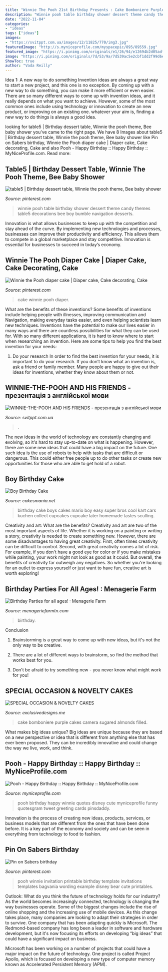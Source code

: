 ```yaml
---
title: "Winnie The Pooh 21st Birthday Presents : Cake Bomboniere Purple Cakes Camera Sugared Almonds Filled"
description: "Winnie pooh table birthday shower dessert theme candy themes table5 decorations bee boy bumble navigation desserts"
date: "2022-11-04"
categories:
- "ideas"
tags: ["ideas"]
images:
- "https://svitppt.com.ua/images/12/11825/770/img3.jpg"
featuredImage: "http://s.myniceprofile.com/myspacepic/895/89559.jpg"
featured_image: "https://i.pinimg.com/originals/e1/26/94/e12694b2d05adf790706b94b2b39b919.jpg"
image: "https://i.pinimg.com/originals/7d/53/9a/7d539ac5e2cbf1dd2f99d6ed0b2ddf50.jpg"
ShowToc: true
author: "Vada Reilly"
---
```



Idea 1: A new way to do something
Invention ideas are always a great way to start a new project, and this one is no exception. By coming up with a new way to do something, you can make it more efficient or even easier. There are so many different ways to come up with invention ideas, and it really depends on what you want to achieve. However, some of the most common ones include using technology or innovation to create an new product, or improving on an existing one. whatever your aim is, finding a new way to do things is always a good idea.

	

		
looking for table5 | Birthday dessert table, Winnie the pooh theme, Bee baby shower you've came to the right page. We have 8 Images about table5 | Birthday dessert table, Winnie the pooh theme, Bee baby shower like Pin on Sabers birthday, Winnie the Pooh diaper cake | Diaper cake, Cake decorating, Cake and also Pooh - Happy Birthday :: Happy Birthday :: MyNiceProfile.com. Read more:
		
    
## Table5 | Birthday Dessert Table, Winnie The Pooh Theme, Bee Baby Shower

<img loading=lazy src="https://i.pinimg.com/originals/f2/96/d5/f296d5603a2110e6df1d353f5732aef1.jpg" onerror="this.onerror=null;this.src='https://tse1.mm.bing.net/th?id=OIP.tv5IcalfgxaPeIcUMoc3oQHaE8&amp;pid=15.1';" alt="table5 | Birthday dessert table, Winnie the pooh theme, Bee baby shower">

_Source: pinterest.com_

>winnie pooh table birthday shower dessert theme candy themes table5 decorations bee boy bumble navigation desserts. 

	

Innovation is what allows businesses to keep up with the competition and stay ahead of the curve. By implementing new technologies and processes, businesses can improve their productivity and efficiency. This allows them to compete in a global marketplace and stay competitive. Innovation is essential for businesses to succeed in today’s economy.

    
## Winnie The Pooh Diaper Cake | Diaper Cake, Cake Decorating, Cake

<img loading=lazy src="https://i.pinimg.com/originals/7d/53/9a/7d539ac5e2cbf1dd2f99d6ed0b2ddf50.jpg" onerror="this.onerror=null;this.src='https://tse1.mm.bing.net/th?id=OIP._u4UtnPY5BBZVTFM00LwlwHaJ4&amp;pid=15.1';" alt="Winnie the Pooh diaper cake | Diaper cake, Cake decorating, Cake">

_Source: pinterest.com_

>cake winnie pooh diaper. 

	

What are the benefits of these inventions?
Some benefits of inventions include helping people with illnesses, improving communication and Navigation, making everyday tasks easier, and even helping scientists learn new techniques. Inventions have the potential to make our lives easier in many ways and there are countless possibilities for what they can be used for. With so many different applications, it is hard to know where to start when researching an invention. Here are some tips to help you find the best invention for your needs:
1) Do your research
In order to find the best invention for your needs, it is important to do your research. If you don’t know what an invention is, ask a friend or family member. Many people are happy to give out their ideas for inventions, whether they know about them or not.

    
## WINNIE-THE-POOH AND HIS FRIENDS - презентація з англійської мови

<img loading=lazy src="https://svitppt.com.ua/images/12/11825/770/img3.jpg" onerror="this.onerror=null;this.src='https://tse3.mm.bing.net/th?id=OIP.Bv4Zwz5Mfd_bhDVJIUnBUwHaFj&amp;pid=15.1';" alt="WINNIE-THE-POOH AND HIS FRIENDS - презентація з англійської мови">

_Source: svitppt.com.ua_

>. 

	

The new ideas in the world of technology are constantly changing and evolving, so it's hard to stay up-to-date on what is happening. However, there are some new ideas that could have a big impact on the future. One such idea is the use of robots to help with tasks that are difficult or dangerous. This could either free people up to do other tasks or create new opportunities for those who are able to get hold of a robot.

    
## Boy Birthday Cake

<img loading=lazy src="https://cakesmania.net/wp-content/uploads/Birthday_Cake_050.jpg" onerror="this.onerror=null;this.src='https://tse1.mm.bing.net/th?id=OIP.iaYoVkdh4GgSx-dfxww1VwHaHa&amp;pid=15.1';" alt="Boy Birthday Cake">

_Source: cakesmania.net_

>birthday cake boys cakes mario boy easy super bros cool kart cars kuchen collect cupcakes cupcake later homemade tastes sculling. 

	

Creativity and art: What are the benefits?
Creativity and art are two of the most important aspects of life. Whether it is working on a painting or writing a story, creativity is needed to create something new. However, there are some disadvantages to having great creativity. First, often times creativity can be difficult to control. Second, with great creativity comes a lot of risk. For example, if you don't have a good eye for color or if you make mistakes while painting, your work might not look as good as it could. But overall, the benefits of creativity far outweigh any negatives. So whether you're looking for an outlet to express yourself or just want to have fun, creative art is worth exploring!

    
## Birthday Parties For All Ages! : Menagerie Farm

<img loading=lazy src="https://i1.wp.com/menageriefarmtn.com/wp-content/uploads/2013/09/birthday-1-e1425368622214.jpg" onerror="this.onerror=null;this.src='https://tse2.mm.bing.net/th?id=OIP.Qs4xaTD2grzptM6btmOYqAHaJ4&amp;pid=15.1';" alt="Birthday Parties for all ages! : Menagerie Farm">

_Source: menageriefarmtn.com_

>birthday. 

	

Conclusion
1. Brainstorming is a great way to come up with new ideas, but it's not the only way to be creative.
2. There are a lot of different ways to brainstorm, so find the method that works best for you.

3. Don't be afraid to try something new - you never know what might work for you!

    
## SPECIAL OCCASION &amp; NOVELTY CAKES

<img loading=lazy src="http://www.exclusivedesigns.me/Purple &amp; White Bomboniere Cake.JPG" onerror="this.onerror=null;this.src='https://tse2.mm.bing.net/th?id=OIP.pEciHvuto72sVNzCNzqUEQHaKb&amp;pid=15.1';" alt="SPECIAL OCCASION &amp; NOVELTY CAKES">

_Source: exclusivedesigns.me_

>cake bomboniere purple cakes camera sugared almonds filled. 

	

What makes big ideas unique?
Big ideas are unique because they are based on a new perspective or idea that is different from anything else that has ever been proposed. They can be incredibly innovative and could change the way we live, work, and think.

    
## Pooh - Happy Birthday :: Happy Birthday :: MyNiceProfile.com

<img loading=lazy src="http://s.myniceprofile.com/myspacepic/895/89559.jpg" onerror="this.onerror=null;this.src='https://tse3.mm.bing.net/th?id=OIP.DV4Tlwq9wrQEmnHqVYm0uQHaHg&amp;pid=15.1';" alt="Pooh - Happy Birthday :: Happy Birthday :: MyNiceProfile.com">

_Source: myniceprofile.com_

>pooh birthday happy winnie quotes disney cute myniceprofile funny quotesgram tweet greeting cards pinsdaddy. 

	

Innovation is the process of creating new ideas, products, services, or business models that are different from the ones that have been done before. It is a key part of the economy and society and can be seen in everything from technology to food to fashion.

    
## Pin On Sabers Birthday

<img loading=lazy src="https://i.pinimg.com/originals/e1/26/94/e12694b2d05adf790706b94b2b39b919.jpg" onerror="this.onerror=null;this.src='https://tse3.mm.bing.net/th?id=OIP.L_cTjP9pqHu6oEcnIISpqwHaFa&amp;pid=15.1';" alt="Pin on Sabers birthday">

_Source: pinterest.com_

>pooh winnie invitation printable birthday template invitations templates bagvania wording example disney bear cute printables. 

	

Outlook: What do you think the future of technology holds for our industry?
As the world becomes increasingly connected, technology is changing the way businesses operate. Some of the biggest changes include the rise of online shopping and the increasing use of mobile devices. As this change takes place, many companies are looking to adapt their strategies in order to survive. 
One company that has been adapting quickly is Microsoft. The Redmond-based company has long been a leader in software and hardware development, but it's now focusing its efforts on developing “big ideas” that could have a significant impact on business. 

Microsoft has been working on a number of projects that could have a major impact on the future of technology. One project is called Project Apollo, which is focused on developing a new type of computer memory known as Accelerated Persistent Memory (APM).

